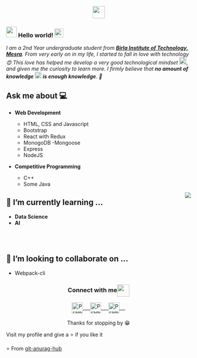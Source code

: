 
<!--
**git-anurag-hub/git-anurag-hub** is a ✨ _special_ ✨ repository because its `README.md` (this file) appears on your GitHub profile.

Here are some ideas to get you started:

- 🌱 I’m currently learning ...
- 👯 I’m looking to collaborate on ...
- 🤔 I’m looking for help with ...
- 💬 Ask me about ...
- 📫 How to reach me: ...
- 😄 Pronouns: ...
- ⚡ Fun fact: ...
-->
<div align="center">
  <h3 align="center"><img align="center" src="https://lh3.googleusercontent.com/oWOSHObJ_dNjGOhvFIAqQMA1BZAK7Y8SFBJsBPNX3_qOEbWJiNgjG5BXVGZYt-UW8YM=w412-h220-rw" height="33px" /></h3> 
</div>

### <img src="https://github.com/rajput2107/rajput2107/blob/master/Assets/Hi.gif" width="29px"> Hello world!&nbsp;<img src="https://github.com/rajput2107/rajput2107/blob/master/Assets/Earth.gif" width="24px">
<em>I am a 2nd Year undergraduate student from <a href="https://www.bitmesra.ac.in/"><b>Birla Institute of Technology, Mesra</b></a>. From very early on in my life, I started to fall in love with technology 😍 This love has helped me develop a very good technological mindset <img src="https://github.com/rajput2107/rajput2107/blob/master/Assets/PC.gif" height="20px"/>, and given me the curiosity to learn more. I firmly believe that **no amount of knowledge <img src="https://github.com/rajput2107/rajput2107/blob/master/Assets/Rocket.gif" height="18px"> is enough knowledge**. 🧠</em>
 <br/>
## Ask me about :computer:
- **Web Development**
	- HTML, CSS and Javascript 
	- Bootstrap
	- React with Redux 
	- MonogoDB
	-Mongoose
  - Express
  - NodeJS  
  
- **Competitive Programming**
	- C++
	- Some Java

<img align="right" src="https://github.com/rajput2107/rajput2107/blob/master/Assets/Developer.gif"/>



## 🌱 I’m currently learning ...
- **Data Science**
- **AI**
<br/>
  <br/>

## 👯 I’m looking to collaborate on ...
- Webpack-cli



<div align="center">
  <h3 align="center">Connect with me<img align="center" src="https://github.com/rajput2107/rajput2107/blob/master/Assets/Handshake.gif" height="33px" /></h3> 
</div>
<p align="center">
 <a href="https://www.linkedin.com/in/anurag-gupta-40912a198/" target="blank">
  <img align="center" alt="Pramod's LinkedIn" width="30px" src="https://www.vectorlogo.zone/logos/linkedin/linkedin-icon.svg" /> &nbsp; &nbsp;
 </a>
 <a href="https://www.instagram.com/anurag_.gupta/" target="blank">
  <img align="center" alt="Pramod's Instagram" width="30px" src="https://www.vectorlogo.zone/logos/instagram/instagram-icon.svg" /> &nbsp; &nbsp;
 </a>
 <a href="https://twitter.com/guptaanurag121" target="blank">
  <img align="center" alt="Pramod's Twitter" width="30px" src="https://www.vectorlogo.zone/logos/twitter/twitter-official.svg" /> &nbsp; &nbsp;
 </a>
  <br/>
  <br/>
  Thanks for stopping by 😁<br/>
</p>
Visit my profile and give a ⭐️ if you like it</p>

⭐️ From [git-anurag-hub](https://github.com/git-anurag-hub)

